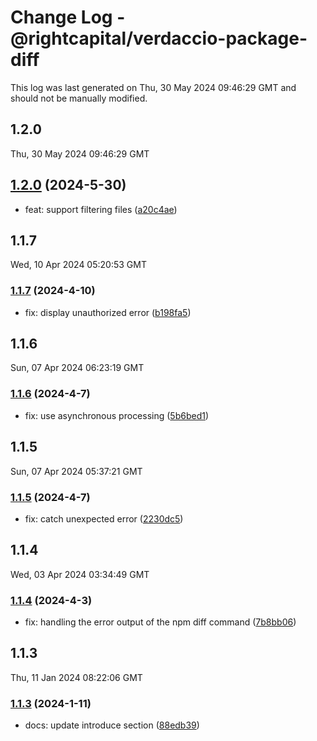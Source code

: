 # Change Log - @rightcapital/verdaccio-package-diff

This log was last generated on Thu, 30 May 2024 09:46:29 GMT and should not be manually modified.

<!-- Start content -->

## 1.2.0

Thu, 30 May 2024 09:46:29 GMT

## [1.2.0](https://github.com/RightCapitalHQ/verdaccio-package-diff/tree/%40rightcapital%2Fverdaccio-package-diff_v1.2.0) (2024-5-30)

- feat: support filtering files ([a20c4ae](https://github.com/RightCapitalHQ/verdaccio-package-diff/commit/a20c4aeeae27007c01e47a7235c1017e8ced0d6d))

## 1.1.7

Wed, 10 Apr 2024 05:20:53 GMT

### [1.1.7](https://github.com/RightCapitalHQ/verdaccio-package-diff/tree/%40rightcapital%2Fverdaccio-package-diff_v1.1.7) (2024-4-10)

- fix: display unauthorized error ([b198fa5](https://github.com/RightCapitalHQ/verdaccio-package-diff/commit/b198fa5b56ec7604fef8fa4026a2df5f0d1c3456))

## 1.1.6

Sun, 07 Apr 2024 06:23:19 GMT

### [1.1.6](https://github.com/RightCapitalHQ/verdaccio-package-diff/tree/%40rightcapital%2Fverdaccio-package-diff_v1.1.6) (2024-4-7)

- fix: use asynchronous processing ([5b6bed1](https://github.com/RightCapitalHQ/verdaccio-package-diff/commit/5b6bed193954c9e60c25fc84e40e914dd80c3f4a))

## 1.1.5

Sun, 07 Apr 2024 05:37:21 GMT

### [1.1.5](https://github.com/RightCapitalHQ/verdaccio-package-diff/tree/%40rightcapital%2Fverdaccio-package-diff_v1.1.5) (2024-4-7)

- fix: catch unexpected error ([2230dc5](https://github.com/RightCapitalHQ/verdaccio-package-diff/commit/2230dc5ed5ba96fc2300b97b33651f01bd2b9bba))

## 1.1.4

Wed, 03 Apr 2024 03:34:49 GMT

### [1.1.4](https://github.com/RightCapitalHQ/verdaccio-package-diff/tree/%40rightcapital%2Fverdaccio-package-diff_v1.1.4) (2024-4-3)

- fix: handling the error output of the npm diff command ([7b8bb06](https://github.com/RightCapitalHQ/verdaccio-package-diff/commit/7b8bb06127cee6e0f9c485bb4fcfa983dafac61f))

## 1.1.3

Thu, 11 Jan 2024 08:22:06 GMT

### [1.1.3](https://github.com/RightCapitalHQ/verdaccio-package-diff/tree/%40rightcapital%2Fverdaccio-package-diff_v1.1.3) (2024-1-11)

- docs: update introduce section ([88edb39](https://github.com/RightCapitalHQ/verdaccio-package-diff/commit/88edb39cb2a8e3f494dc9f1f3d1a894bdb83fe21))
